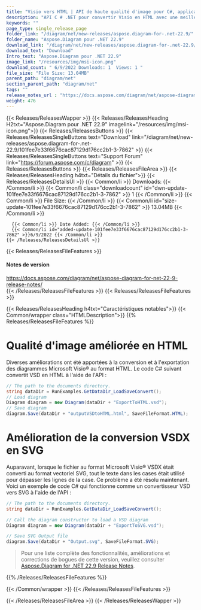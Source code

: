 ```yaml
---
title: "Visio vers HTML | API de haute qualité d'image pour C#, applications ASP.NET"
description: "API C # .NET pour convertir Visio en HTML avec une meilleure qualité d'image, conversion VSDX en SVG avec un rendu précis des graphiques et du texte de l'organigramme au format vectoriel."
keywords: ""
page_type: single_release_page
folder_link: "/diagram/net/new-releases/aspose.diagram-for-.net-22.9/"
folder_name: "Aspose.Diagram pour .NET 22.9"
download_link: "/diagram/net/new-releases/aspose.diagram-for-.net-22.9/101fee7e33f6676cac87129d176cc2b1-3-7862"
download_text: "Download"
Intro_text: "Aspose.Diagram pour .NET 22.9"
image_link: "/resources/img/msi-icon.png"
download_count: " 6/9/2022 Downloads: 1  Views: 1 "
file_size: "File Size: 13.04MB"
parent_path: "diagram/net"
section_parent_path: "diagram/net"
tags: ""
release_notes_url : "https://docs.aspose.com/diagram/net/aspose-diagram-for-net-22-9-release-notes/"
weight: 476
---
```


{{< Releases/ReleasesWapper >}}
{{< Releases/ReleasesHeading H2txt="Aspose.Diagram pour .NET 22.9" imagelink="/resources/img/msi-icon.png">}}
{{< Releases/ReleasesButtons >}}
{{< Releases/ReleasesSingleButtons text="Download" link="/diagram/net/new-releases/aspose.diagram-for-.net-22.9/101fee7e33f6676cac87129d176cc2b1-3-7862" >}}
{{< Releases/ReleasesSingleButtons text="Support Forum" link="https://forum.aspose.com/c/diagram" >}}
{{< Releases/ReleasesButtons >}}
{{< Releases/ReleasesFileArea >}}
{{< Releases/ReleasesHeading h4txt="Détails du fichier">}}
{{< Releases/ReleasesDetailsUl >}}
{{< Common/li >}} Downloads: {{< /Common/li >}}
{{< Common/li class="downloadcount" id="dwn-update-101fee7e33f6676cac87129d176cc2b1-3-7862" >}} 1 {{< /Common/li >}}
{{< Common/li >}} File Size: {{< /Common/li >}}
{{< Common/li id="size-update-101fee7e33f6676cac87129d176cc2b1-3-7862" >}} 13.04MB {{< /Common/li >}}

      {{< Common/li >}} Date Added: {{< /Common/li >}}
      {{< Common/li id="added-update-101fee7e33f6676cac87129d176cc2b1-3-7862" >}}6/9/2022 {{< /Common/li >}}
    {{< /Releases/ReleasesDetailsUl >}}

{{< Releases/ReleasesFileFeatures >}}

<h4>Notes de version</h4><div> <a href='https://docs.aspose.com/diagram/net/aspose-diagram-for-net-22-9-release-notes/'>https://docs.aspose.com/diagram/net/aspose-diagram-for-net-22-9-release-notes/</a></div>
{{< /Releases/ReleasesFileFeatures >}}
{{< Releases/ReleasesFileFeatures >}}

{{< Releases/ReleasesHeading h4txt="Caractéristiques notables">}}
{{< Common/wrapper class="HTMLDescription">}}
{{% Releases/ReleasesFileFeatures %}}

# Qualité d'image améliorée en HTML

Diverses améliorations ont été apportées à la conversion et à l'exportation des diagrammes Microsoft Visio® au format HTML. Le code C# suivant convertit VSD en HTML à l'aide de l'API :

```csharp
// The path to the documents directory.
string dataDir = RunExamples.GetDataDir_LoadSaveConvert();
// Load diagram
Diagram diagram = new Diagram(dataDir + "ExportToHTML.vsd");
// Save diagram
diagram.Save(dataDir + "outputVSDtoHTML.html", SaveFileFormat.HTML);
```

# Amélioration de la conversion VSDX en SVG

Auparavant, lorsque le fichier au format Microsoft Visio® VSDX était converti au format vectoriel SVG, tout le texte dans les cases était utilisé pour dépasser les lignes de la case. Ce problème a été résolu maintenant. Voici un exemple de code C# qui fonctionne comme un convertisseur VSD vers SVG à l'aide de l'API :

```csharp
// The path to the documents directory.
string dataDir = RunExamples.GetDataDir_LoadSaveConvert();

// Call the diagram constructor to load a VSD diagram
Diagram diagram = new Diagram(dataDir + "ExportToSVG.vsd");

// Save SVG Output file
diagram.Save(dataDir + "Output.svg", SaveFileFormat.SVG);
```

> Pour une liste complète des fonctionnalités, améliorations et corrections de bogues de cette version, veuillez consulter [Aspose.Diagram for .NET 22.9 Release Notes](https://docs.aspose.com/diagram/net/aspose-diagram-for-net-22-9-release-notes/).

{{% /Releases/ReleasesFileFeatures %}}

{{< /Common/wrapper >}}
{{< /Releases/ReleasesFileFeatures >}}

{{< /Releases/ReleasesFileArea >}}
{{< /Releases/ReleasesWapper >}}

